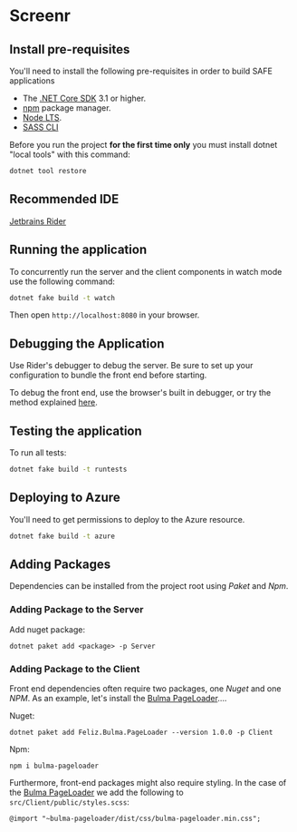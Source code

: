 # Screenr

## Install pre-requisites
You'll need to install the following pre-requisites in order to build SAFE applications

* The [.NET Core SDK](https://www.microsoft.com/net/download) 3.1 or higher.
* [npm](https://nodejs.org/en/download/) package manager.
* [Node LTS](https://nodejs.org/en/download/).
* [SASS CLI](https://sass-lang.com/documentation/cli)

Before you run the project **for the first time only** you must install dotnet "local tools" with this command:

```bash
dotnet tool restore
```

## Recommended IDE

[Jetbrains Rider](https://www.jetbrains.com/rider/)

## Running the application

To concurrently run the server and the client components in watch mode use the following command:

```bash
dotnet fake build -t watch
```

Then open `http://localhost:8080` in your browser.

## Debugging the Application
Use Rider's debugger to debug the server. Be sure to set up your configuration to bundle the front end before starting.

To debug the front end, use the browser's built in debugger, or try the method explained [here](https://safe-stack.github.io/docs/recipes/developing-and-testing/debug-safe-app/).

## Testing the application
To run all tests:

```bash
dotnet fake build -t runtests
```

## Deploying to Azure
You'll need to get permissions to deploy to the Azure resource.

```bash
dotnet fake build -t azure
```

## Adding Packages
Dependencies can be installed from the project root using _Paket_ and _Npm_.

### Adding Package to the Server
Add nuget package:

```
dotnet paket add <package> -p Server
```

### Adding Package to the Client

Front end dependencies often require two packages, one _Nuget_ and one _NPM_. As an example, let's install the [Bulma PageLoader](https://dzoukr.github.io/Feliz.Bulma/#/pageloader)....

Nuget:
```
dotnet paket add Feliz.Bulma.PageLoader --version 1.0.0 -p Client
```

Npm:
```
npm i bulma-pageloader
```

Furthermore, front-end packages might also require styling. In the case of the [Bulma PageLoader](https://dzoukr.github.io/Feliz.Bulma/#/pageloader) we add the following to `src/Client/public/styles.scss`:

```
@import "~bulma-pageloader/dist/css/bulma-pageloader.min.css";
```
